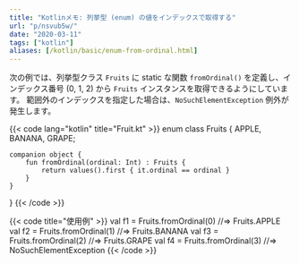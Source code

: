 ```yaml
---
title: "Kotlinメモ: 列挙型 (enum) の値をインデックスで取得する"
url: "p/nsvub5w/"
date: "2020-03-11"
tags: ["kotlin"]
aliases: [/kotlin/basic/enum-from-ordinal.html]
---
```


次の例では、列挙型クラス `Fruits` に static な関数 `fromOrdinal()` を定義し、インデックス番号 (0, 1, 2) から `Fruits` インスタンスを取得できるようにしています。
範囲外のインデックスを指定した場合は、`NoSuchElementException` 例外が発生します。

{{< code lang="kotlin" title="Fruit.kt" >}}
enum class Fruits {
    APPLE, BANANA, GRAPE;

    companion object {
        fun fromOrdinal(ordinal: Int) : Fruits {
            return values().first { it.ordinal == ordinal }
        }
    }
}
{{< /code >}}

{{< code title="使用例" >}}
val f1 = Fruits.fromOrdinal(0)  //=> Fruits.APPLE
val f2 = Fruits.fromOrdinal(1)  //=> Fruits.BANANA
val f3 = Fruits.fromOrdinal(2)  //=> Fruits.GRAPE
val f4 = Fruits.fromOrdinal(3)  //=> NoSuchElementException
{{< /code >}}

